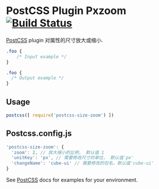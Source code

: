 # PostCSS Plugin Pxzoom [![Build Status][ci-img]][ci]

[PostCSS] plugin 对属性的尺寸放大或缩小.

[PostCSS]: https://github.com/postcss/postcss
[ci-img]:  https://travis-ci.org/JianWeiZh/postcss-plugin-pxzoom.svg
[ci]:      https://travis-ci.org/JianWeiZh/postcss-plugin-pxzoom

```css
.foo {
    /* Input example */
}
```

```css
.foo {
  /* Output example */
}
```

## Usage

```js
postcss([ require('postcss-size-zoom') ])
```

## Postcss.config.js

```js
'postcss-size-zoom': {
  'zoom': 2, // 放大缩小的比例， 默认值 1
  'unitKey': 'px', // 需要修改尺寸的单位， 默认值'px'
  'changeName': 'cube-ui' // 需要修改的包名，默认值'cube-ui'
}
```

See [PostCSS] docs for examples for your environment.

